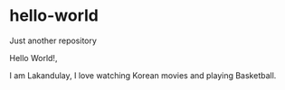# hello-world
Just another repository

Hello World!,

I am Lakandulay, I love watching Korean movies and playing Basketball.
